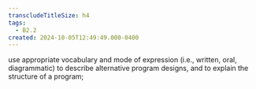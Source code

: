 ```yaml
---
transcludeTitleSize: h4
tags:
  - B2.2
created: 2024-10-05T12:49:49.000-0400
---
```

use appropriate vocabulary and mode of expression (i.e., written, oral, diagrammatic) to describe alternative program designs, and to explain the structure of a program;